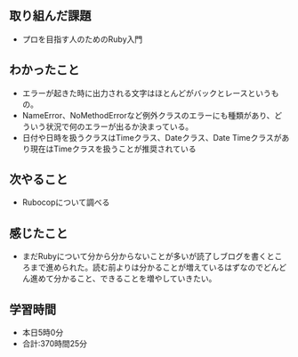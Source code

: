 ## 取り組んだ課題
- プロを目指す人のためのRuby入門
## わかったこと
- エラーが起きた時に出力される文字はほとんどがバックとレースというもの。
- NameError、NoMethodErrorなど例外クラスのエラーにも種類があり、どういう状況で何のエラーが出るか決まっている。
- 日付や日時を扱うクラスはTimeクラス、Dateクラス、Date Timeクラスがあり現在はTimeクラスを扱うことが推奨されている
## 次やること
- Rubocopについて調べる
## 感じたこと
- まだRubyについて分から分からないことが多いが読了しブログを書くところまで進められた。読む前よりは分かることが増えているはずなのでどんどん進めて分かること、できることを増やしていきたい。
## 学習時間
- 本日5時0分<br>
- 合計:370時間25分
